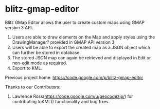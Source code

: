blitz-gmap-editor
=================

Blitz GMap Editor allows the user to create custom maps using GMAP version 3 API.

 1. Users are able to draw elements on the Map and apply styles using the DrawingManager? provided in GMAP API version 3
 2. Users will be able to export the created map as a JSON object which can further be stored in database.
 3. The stored JSON map can again be retrieved and displayed in Edit or non-edit mode as required.
 4. Export to KML. 

Previous project home: https://code.google.com/p/blitz-gmap-editor

Thanks to our Contributors: 
 1. Lawrence Ross(https://code.google.com/u/geocodezip/) for contributing toKML() functionality and bug fixes.
